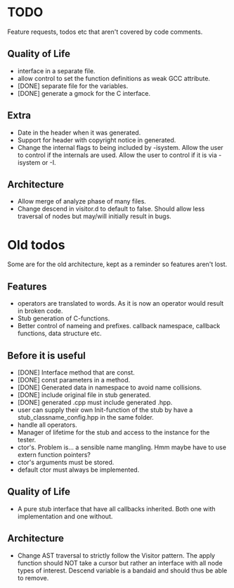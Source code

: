 # TODO
Feature requests, todos etc that aren't covered by code comments.

## Quality of Life
 - interface in a separate file.
 - allow control to set the function definitions as weak GCC attribute.
 - [DONE] separate file for the variables.
 - [DONE] generate a gmock for the C interface.

## Extra
 - Date in the header when it was generated.
 - Support for header with copyright notice in generated.
 - Change the internal flags to being included by -isystem.
    Allow the user to control if the internals are used.
    Allow the user to control if it is via -isystem or -I.

## Architecture
 - Allow merge of analyze phase of many files.
 - Change descend in visitor.d to default to false. Should allow less traversal
   of nodes but may/will initially result in bugs.

# Old todos
Some are for the old architecture, kept as a reminder so features aren't lost.

## Features
 - operators are translated to words. As it is now an operator would result in broken code.
 - Stub generation of C-functions.
 - Better control of nameing and prefixes. callback namespace, callback
   functions, data structure etc.

## Before it is useful
 - [DONE] Interface method that are const.
 - [DONE] const parameters in a method.
 - [DONE] Generated data in namespace to avoid name collisions.
 - [DONE] include original file in stub generated.
 - [DONE] generated .cpp must include generated .hpp.
 - user can supply their own Init-function of the stub by have a
   stub_classname_config.hpp in the same folder.
 - handle all operators.
 - Manager of lifetime for the stub and access to the instance for the tester.
 - ctor's. Problem is... a sensible name mangling.
   Hmm maybe have to use extern function pointers?
 - ctor's arguments must be stored.
 - default ctor must always be implemented.

## Quality of Life
 - A pure stub interface that have all callbacks inherited. Both one with
   implementation and one without.

## Architecture
 - Change AST traversal to strictly follow the Visitor pattern. The apply
   function should NOT take a cursor but rather an interface with all node
   types of interest. Descend variable is a bandaid and should thus be able to
   remove.
